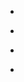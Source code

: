 
- [](/2019/01/1088485116798676992/)

- [](/2014/06/477758808937078785/)

- [](/2012/06/211447009691975680/)

- [](/2012/06/208607465959460864/)
